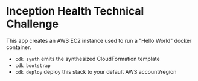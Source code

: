 # Inception Health Technical Challenge

This app creates an AWS EC2 instance used to run a "Hello World" docker container.

* `cdk synth`       emits the synthesized CloudFormation template
* `cdk bootstrap`   
* `cdk deploy`      deploy this stack to your default AWS account/region

